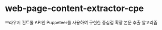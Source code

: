 # web-page-content-extractor-cpe
브라우저 컨트롤 API인 Puppeteer를 사용하여 구현한 중심점 확장 본문 추출 알고리즘

<img scr='./screenshot/page23.png'>
